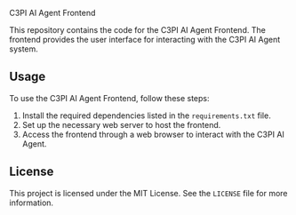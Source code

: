 C3PI AI Agent Frontend

This repository contains the code for the C3PI AI Agent Frontend. The frontend provides the user interface for interacting with the C3PI AI Agent system.

## Usage

To use the C3PI AI Agent Frontend, follow these steps:

1. Install the required dependencies listed in the `requirements.txt` file.
2. Set up the necessary web server to host the frontend.
3. Access the frontend through a web browser to interact with the C3PI AI Agent.

## License

This project is licensed under the MIT License. See the `LICENSE` file for more information.